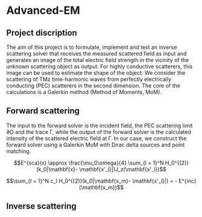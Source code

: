 # Advanced-EM

## Project discription
The aim of this project is to formulate, implement and test an inverse scattering solver that receives the measured scattered field as input and generates an image of the total electric field strength in the vicinity of the unknown scattering object as output. For highly conductive scatterers, this image can be used to estimate the shape of the object. We consider the scattering of TMz time-harmonic waves from perfectly electrically conducting (PEC) scatterers in the second dimension. The core of the calculations is a Galerkin method (Method of Moments, MoM). 

## Forward scattering
The input to the forward solver is the incident field, the PEC scattering limit ∂Ω and the trace Γ, while the output of the forward solver is the calculated intensity of the scattered electric field at Γ. In our case, we construct the forward solver using a Galerkin MoM with Dirac delta sources and point matching.
```math
E^{sca}(x) \approx \frac{\mu_0\omega}{4} \sum_{l = 1}^N H_0^{(2)}(k_0|\mathbf{x}- \mathbf{x'_l}|)J_z(\mathbf{x'_l})
```
```math
\sum_{l = 1}^N c_l H_0^{(2)}(k_0|\mathbf{x_m}- \mathbf{x'_l}|) = - E^{inc}(\mathbf{x_m})
```
## Inverse scattering
